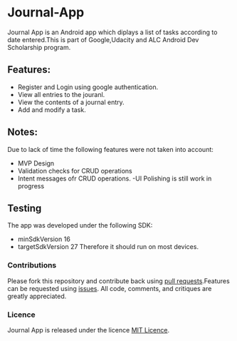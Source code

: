 # Journal-App
Journal App is an Android app which diplays a list of tasks according to date entered.This is part of Google,Udacity and ALC Android Dev Scholarship program.
## Features:
- Register and Login using google authentication.
- View all entries to the jouranl.
- View the contents of a journal  entry.
- Add and modify a task.
 ## Notes:
 Due to lack of time the following features were not taken into account:
  - MVP Design
  - Validation checks for CRUD operations
  - Intent messages ofr CRUD operations.
  -UI Polishing is still work in progress
  ## Testing
  The app was developed under the following SDK:
  - minSdkVersion 16
  - targetSdkVersion 27
  Therefore it should run on most devices.
  ### Contributions
 Please fork this repository and contribute back using [pull requests](https://github.com/mtondolo/Journal-App/pulls).Features can be requested using [issues](https://github.com/mtondolo/Journal-App/issues). All code, comments, and critiques are greatly appreciated.
### Licence
Journal App is released under the licence [MIT Licence](https://choosealicense.com/licenses/mit/).
 
 
